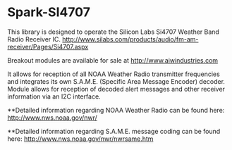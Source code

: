 Spark-SI4707
============

This library is designed to operate the Silicon Labs Si4707 Weather Band Radio Receiver IC. 
http://www.silabs.com/products/audio/fm-am-receiver/Pages/Si4707.aspx

Breakout modules are available for sale at http://www.aiwindustries.com

It allows for reception of all NOAA Weather Radio transmitter frequencies and integrates its own S.A.M.E. (Specific Area Message Encoder) decoder. Module allows for reception of decoded alert messages and other receiver information via an I2C interface. 



**Detailed information regarding NOAA Weather Radio can be found here:
http://www.nws.noaa.gov/nwr/

**Detailed information regarding S.A.M.E. message coding can be found here:
http://www.nws.noaa.gov/nwr/nwrsame.htm


